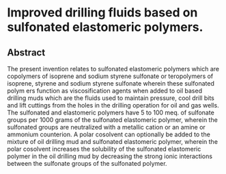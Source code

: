 # Improved drilling fluids based on sulfonated elastomeric polymers.

## Abstract
The present invention relates to sulfonated elastomeric polymers which are copolymers of isoprene and sodium styrene sulfonate or teropolymers of isoprene, styrene and sodium styrene sulfonate wherein these sulfonated polym ers function as viscosification agents when added to oil based drilling muds which are the fluids used to maintain pressure, cool drill bits and lift cuttings from the holes in the drilling operation for oil and gas wells. The sulfonated and elastomeric polymers have 5 to 100 meq. of sulfonate groups per 1000 grams of the sulfonated elastomeric polymer, wherein the sulfonated groups are neutralized with a metallic cation or an amine or ammonium counterion. A polar cosolvent can optionally be added to the mixture of oil drilling mud and sulfonated elastomeric polymer, wherein the polar cosolvent increases the solubility of the sulfonated elastomeric polymer in the oil drilling mud by decreasing the strong ionic interactions between the sulfonate groups of the sulfonated polymer.